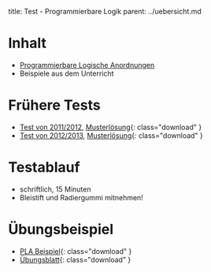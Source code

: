 title: Test - Programmierbare Logik
parent: ../uebersicht.md

# Inhalt
* [Programmierbare Logische Anordnungen](../pla.html)
* Beispiele aus dem Unterricht

# Frühere Tests
* [Test von 2011/2012](pla_test_1.pdf), [Musterlösung](pla_test_1_loesung.pdf){: class="download" }
* [Test von 2012/2013](pla_test_2.pdf), [Musterlösung](pla_test_2_loesung.pdf){: class="download" }

# Testablauf
* schriftlich, 15 Minuten
* Bleistift und Radiergummi mitnehmen!

# Übungsbeispiel
* [PLA Beispiel](../uebung_pla1.pdf){: class="download" }
* [Übungsblatt](../uebung_pla2.pdf){: class="download" }
